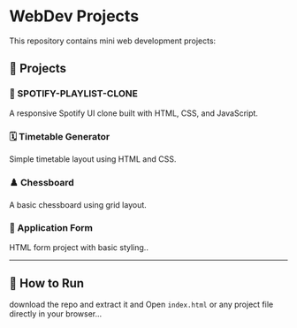 ﻿# WebDev Projects

This repository contains mini web development projects:

## 📁 Projects

### 🎵 SPOTIFY-PLAYLIST-CLONE
A responsive Spotify UI clone built with HTML, CSS, and JavaScript.

### 🗓️ Timetable Generator
Simple timetable layout using HTML and CSS.

### ♟️ Chessboard
A basic chessboard using grid layout.

### 📝 Application Form
HTML form project with basic styling..

---

## 🚀 How to Run

download the repo and extract it and
Open `index.html` or any project file directly in your browser...

